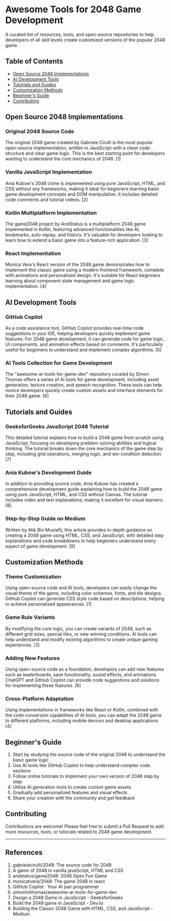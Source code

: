# Awesome Tools for 2048 Game Development

A curated list of resources, tools, and open-source repositories to help developers of all skill levels create customized versions of the popular 2048 game.

## Table of Contents
- [Open Source 2048 Implementations](#open-source-2048-implementations)
- [AI Development Tools](#ai-development-tools)
- [Tutorials and Guides](#tutorials-and-guides)
- [Customization Methods](#customization-methods)
- [Beginner's Guide](#beginners-guide)
- [Contributing](#contributing)

## Open Source 2048 Implementations

### Original 2048 Source Code
The original 2048 game created by Gabriele Cirulli is the most popular open-source implementation, written in JavaScript with a clean code structure and clear game logic. This is the best starting point for developers wanting to understand the core mechanics of 2048. [1]

### Vanilla JavaScript Implementation
Ania Kubow's 2048 clone is implemented using pure JavaScript, HTML, and CSS without any frameworks, making it ideal for beginners learning basic game development concepts and DOM manipulation. It includes detailed code comments and tutorial videos. [2]

### Kotlin Multiplatform Implementation
The game2048 project by AndStatus is a multiplatform 2048 game implemented in Kotlin, featuring advanced functionalities like AI, bookmarks, auto-replay, and history. It's valuable for developers looking to learn how to extend a basic game into a feature-rich application. [3]

### React Implementation
Monica Vera's React version of the 2048 game demonstrates how to implement this classic game using a modern frontend framework, complete with animations and personalized design. It's suitable for React beginners learning about component state management and game logic implementation. [4]

## AI Development Tools

### GitHub Copilot
As a code assistance tool, GitHub Copilot provides real-time code suggestions in your IDE, helping developers quickly implement game features. For 2048 game development, it can generate code for game logic, UI components, and animation effects based on comments. It's particularly useful for beginners to understand and implement complex algorithms. [5]

### AI Tools Collection for Game Development
The "awesome-ai-tools-for-game-dev" repository curated by Simon Thomas offers a series of AI tools for game development, including asset generation, texture creation, and speech recognition. These tools can help novice developers quickly create custom assets and interface elements for their 2048 game. [6]

## Tutorials and Guides

### GeeksforGeeks JavaScript 2048 Tutorial
This detailed tutorial explains how to build a 2048 game from scratch using JavaScript, focusing on developing problem-solving abilities and logical thinking. The tutorial breaks down the core mechanics of the game step by step, including grid operations, merging logic, and win condition detection. [7]

### Ania Kubow's Development Guide
In addition to providing source code, Ania Kubow has created a comprehensive development guide explaining how to build the 2048 game using pure JavaScript, HTML, and CSS without Canvas. The tutorial includes video and text explanations, making it excellent for visual learners. [8]

### Step-by-Step Guide on Medium
Written by Atik Bin Mustafij, this article provides in-depth guidance on creating a 2048 game using HTML, CSS, and JavaScript, with detailed step explanations and code breakdowns to help beginners understand every aspect of game development. [9]

## Customization Methods

### Theme Customization
Using open-source code and AI tools, developers can easily change the visual theme of the game, including color schemes, fonts, and tile designs. GitHub Copilot can generate CSS style code based on descriptions, helping to achieve personalized appearances. [1]

### Game Rule Variants
By modifying the core logic, you can create variants of 2048, such as different grid sizes, special tiles, or new winning conditions. AI tools can help understand and modify existing algorithms to create unique gaming experiences. [3]

### Adding New Features
Using open-source code as a foundation, developers can add new features such as leaderboards, save functionality, sound effects, and animations. ChatGPT and GitHub Copilot can provide code suggestions and solutions for implementing these features. [6]

### Cross-Platform Adaptation
Using implementations in frameworks like React or Kotlin, combined with the code conversion capabilities of AI tools, you can adapt the 2048 game to different platforms, including mobile devices and desktop applications. [4]

## Beginner's Guide

1. Start by studying the source code of the original 2048 to understand the basic game logic
2. Use AI tools like GitHub Copilot to help understand complex code sections
3. Follow online tutorials to implement your own version of 2048 step by step
4. Utilize AI generation tools to create custom game assets
5. Gradually add personalized features and visual effects
6. Share your creation with the community and get feedback

## Contributing

Contributions are welcome! Please feel free to submit a Pull Request to add more resources, tools, or tutorials related to 2048 game development.

---

## References

1. gabrielecirulli/2048: The source code for 2048
2. A game of 2048 in vanilla javaScript, HTML and CSS
3. andstatus/game2048: 2048 Open Fun Game
4. monicatvera/2048: The game 2048 in react
5. GitHub Copilot · Your AI pair programmer
6. simoninithomas/awesome-ai-tools-for-game-dev
7. Design a 2048 Game in JavaScript - GeeksforGeeks
8. Build the 2048 game in JavaScript - Dev.to
9. Building the Classic 2048 Game with HTML, CSS, and JavaScript - Medium
